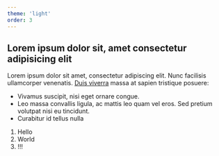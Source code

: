 ```yaml
---
theme: 'light'
order: 3
---
```


## Lorem ipsum dolor sit, amet consectetur adipisicing elit

Lorem ipsum dolor sit amet, consectetur adipiscing elit. Nunc facilisis ullamcorper venenatis. [Duis viverra](#) massa at sapien tristique posuere:

- Vivamus suscipit, nisi eget ornare congue.
- Leo massa convallis ligula, ac mattis leo quam vel eros. Sed pretium volutpat nisi eu tincidunt.
- Curabitur id tellus nulla

1. Hello
2. World
3. !!!
